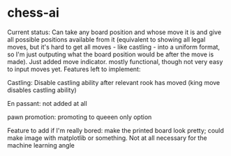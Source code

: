 # chess-ai

Current status:
Can take any board position and whose move it is and give all possible positions available from it (equivalent to showing all legal moves, but it's hard to get all moves - like castling - into a uniform format, so I'm just outputing what the board position would be after the move is made). Just added move indicator.
mostly functional, though not very easy to input moves yet. Features left to implement:

Castling:
    Disable castling ability after relevant rook has moved (king move disables castling ability)

En passant:
    not added at all

pawn promotion:
    promoting to queeen only option

Feature to add if I'm really bored:
    make the printed board look pretty; could make image with matplotlib or something. Not at all necessary for the machine learning angle
